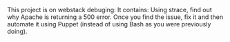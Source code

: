 This project is on webstack debuging:
It contains:
Using strace, find out why Apache is returning a 500 error. Once you find the issue, fix it and then automate it using Puppet (instead of using Bash as you were previously doing).
